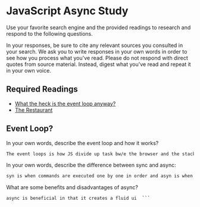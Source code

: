 # JavaScript Async Study

Use your favorite search engine and the provided readings to research and
respond to the following questions.

In your responses, be sure to cite any relevant sources you consulted in your
search. We ask you to write responses in your own words in order to see how you
process what you've read. Please do not respond with direct quotes from source
material. Instead, digest what you've read and repeat it in your own voice.

## Required Readings

-   [What the heck is the event loop anyway?](https://www.youtube.com/watch?v=8aGhZQkoFbQ)
-   [The Restaurant](https://www.codeschool.com/blog/2014/10/30/understanding-node-js/)

## Event Loop?

In your own words, describe the event loop and how it works?

```md
The event loops is how JS divide up task bw/e the browser and the stack
```

In your own words, describe the difference between sync and async:

```md
syn is when commands are executed one by one in order and asyn is when some code is delayed by being put into queue
```

What are some benefits and disadvantages of async?

```md
async is beneficial in that it creates a fluid ui  ```
